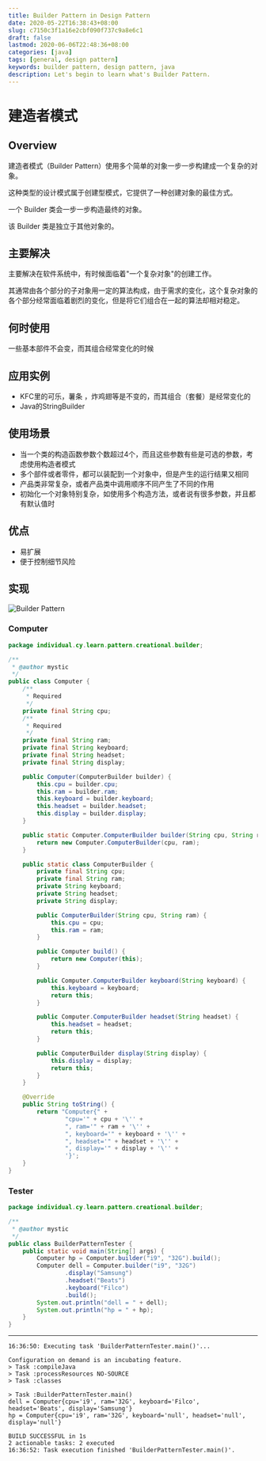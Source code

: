 ```yaml
---
title: Builder Pattern in Design Pattern
date: 2020-05-22T16:38:43+08:00
slug: c7150c3f1a16e2cbf090f737c9a8e6c1
draft: false
lastmod: 2020-06-06T22:48:36+08:00
categories: [java]
tags: [general, design pattern]
keywords: builder pattern, design pattern, java
description: Let's begin to learn what's Builder Pattern.
---
```

# 建造者模式

## Overview

建造者模式（Builder Pattern）使用多个简单的对象一步一步构建成一个复杂的对象。

这种类型的设计模式属于创建型模式，它提供了一种创建对象的最佳方式。

一个 Builder 类会一步一步构造最终的对象。

该 Builder 类是独立于其他对象的。

## 主要解决

主要解决在软件系统中，有时候面临着"一个复杂对象"的创建工作。

其通常由各个部分的子对象用一定的算法构成，由于需求的变化，这个复杂对象的各个部分经常面临着剧烈的变化，但是将它们组合在一起的算法却相对稳定。

## 何时使用

一些基本部件不会变，而其组合经常变化的时候

## 应用实例

- KFC里的可乐，薯条 ，炸鸡翅等是不变的，而其组合（套餐）是经常变化的
- Java的StringBuilder

## 使用场景

- 当一个类的构造函数参数个数超过4个，而且这些参数有些是可选的参数，考虑使用构造者模式
- 多个部件或者零件，都可以装配到一个对象中，但是产生的运行结果又相同
- 产品类非常复杂，或者产品类中调用顺序不同产生了不同的作用
- 初始化一个对象特别复杂，如使用多个构造方法，或者说有很多参数，并且都有默认值时

## 优点

- 易扩展
- 便于控制细节风险

## 实现

![Builder Pattern](assets/builder-pattern.png)

### Computer

```java
package individual.cy.learn.pattern.creational.builder;

/**
 * @author mystic
 */
public class Computer {
    /**
     * Required
     */
    private final String cpu;
    /**
     * Required
     */
    private final String ram;
    private final String keyboard;
    private final String headset;
    private final String display;

    public Computer(ComputerBuilder builder) {
        this.cpu = builder.cpu;
        this.ram = builder.ram;
        this.keyboard = builder.keyboard;
        this.headset = builder.headset;
        this.display = builder.display;
    }

    public static Computer.ComputerBuilder builder(String cpu, String ram) {
        return new Computer.ComputerBuilder(cpu, ram);
    }

    public static class ComputerBuilder {
        private final String cpu;
        private final String ram;
        private String keyboard;
        private String headset;
        private String display;

        public ComputerBuilder(String cpu, String ram) {
            this.cpu = cpu;
            this.ram = ram;
        }

        public Computer build() {
            return new Computer(this);
        }

        public Computer.ComputerBuilder keyboard(String keyboard) {
            this.keyboard = keyboard;
            return this;
        }

        public Computer.ComputerBuilder headset(String headset) {
            this.headset = headset;
            return this;
        }

        public ComputerBuilder display(String display) {
            this.display = display;
            return this;
        }
    }

    @Override
    public String toString() {
        return "Computer{" +
                "cpu='" + cpu + '\'' +
                ", ram='" + ram + '\'' +
                ", keyboard='" + keyboard + '\'' +
                ", headset='" + headset + '\'' +
                ", display='" + display + '\'' +
                '}';
    }
}
```

### Tester

```java
package individual.cy.learn.pattern.creational.builder;

/**
 * @author mystic
 */
public class BuilderPatternTester {
    public static void main(String[] args) {
        Computer hp = Computer.builder("i9", "32G").build();
        Computer dell = Computer.builder("i9", "32G")
                .display("Samsung")
                .headset("Beats")
                .keyboard("Filco")
                .build();
        System.out.println("dell = " + dell);
        System.out.println("hp = " + hp);
    }
}
```

---

```text
16:36:50: Executing task 'BuilderPatternTester.main()'...

Configuration on demand is an incubating feature.
> Task :compileJava
> Task :processResources NO-SOURCE
> Task :classes

> Task :BuilderPatternTester.main()
dell = Computer{cpu='i9', ram='32G', keyboard='Filco', headset='Beats', display='Samsung'}
hp = Computer{cpu='i9', ram='32G', keyboard='null', headset='null', display='null'}

BUILD SUCCESSFUL in 1s
2 actionable tasks: 2 executed
16:36:52: Task execution finished 'BuilderPatternTester.main()'.
```